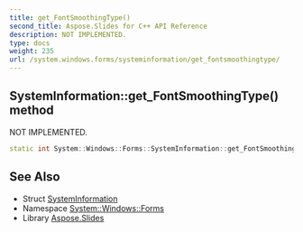 ```yaml
---
title: get_FontSmoothingType()
second_title: Aspose.Slides for C++ API Reference
description: NOT IMPLEMENTED.
type: docs
weight: 235
url: /system.windows.forms/systeminformation/get_fontsmoothingtype/
---
```

## SystemInformation::get_FontSmoothingType() method


NOT IMPLEMENTED.

```cpp
static int System::Windows::Forms::SystemInformation::get_FontSmoothingType()
```


## See Also

* Struct [SystemInformation](../)
* Namespace [System::Windows::Forms](../../)
* Library [Aspose.Slides](../../../)